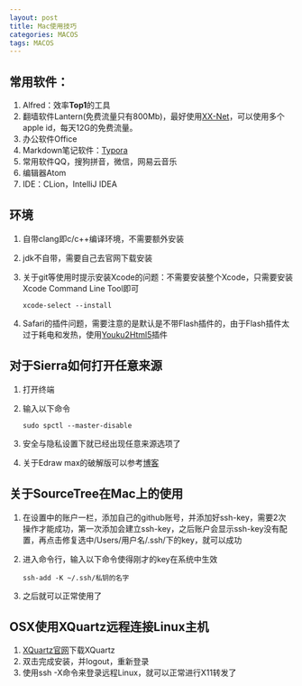 ```yaml
---
layout: post
title: Mac使用技巧
categories: MACOS
tags: MACOS
---
```


## 常用软件：

1. Alfred：效率**Top1**的工具
2. 翻墙软件Lantern(免费流量只有800Mb)，最好使用[XX-Net](https://github.com/XX-net/XX-Net/wiki/How-to-use)，可以使用多个apple id，每天12G的免费流量。
3. 办公软件Office
4. Markdown笔记软件：[Typora](http://www.typora.io)
5. 常用软件QQ，搜狗拼音，微信，网易云音乐
6. 编辑器Atom
7. IDE：CLion，IntelliJ IDEA

## 环境

1. 自带clang即c/c++编译环境，不需要额外安装

2. jdk不自带，需要自己去官网下载安装

3. 关于git等使用时提示安装Xcode的问题：不需要安装整个Xcode，只需要安装Xcode Command Line Tool即可

   ```shell
   xcode-select --install
   ```

4. Safari的插件问题，需要注意的是默认是不带Flash插件的，由于Flash插件太过于耗电和发热，使用[Youku2Html5](http://zythum.sinaapp.com/youkuhtml5playerbookmark/)插件


## 对于Sierra如何打开任意来源

1. 打开终端

2. 输入以下命令

   ```shell
   sudo spctl --master-disable
   ```

3. 安全与隐私设置下就已经出现任意来源选项了

4. 关于Edraw max的破解版可以参考[博客](http://www.sdifenzhou.com/edrawmax84.html)


## 关于SourceTree在Mac上的使用

1. 在设置中的账户一栏，添加自己的github账号，并添加好ssh-key，需要2次操作才能成功，第一次添加会建立ssh-key，之后账户会显示ssh-key没有配置，再点击修复选中/Users/用户名/.ssh/下的key，就可以成功

2. 进入命令行，输入以下命令使得刚才的key在系统中生效

   ```shell
   ssh-add -K ~/.ssh/私钥的名字
   ```

3. 之后就可以正常使用了




## OSX使用XQuartz远程连接Linux主机

1. [XQuartz官网](https://www.xquartz.org/)下载XQuartz
2. 双击完成安装，并logout，重新登录
3. 使用ssh -X命令来登录远程Linux，就可以正常进行X11转发了




